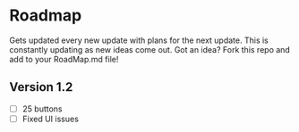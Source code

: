 Roadmap
=======

Gets updated every new update with plans for the next update. This is constantly updating as new ideas come out. Got an idea? Fork this repo and add to your RoadMap.md file!

## Version 1.2
- [ ] 25 buttons
- [ ] Fixed UI issues
